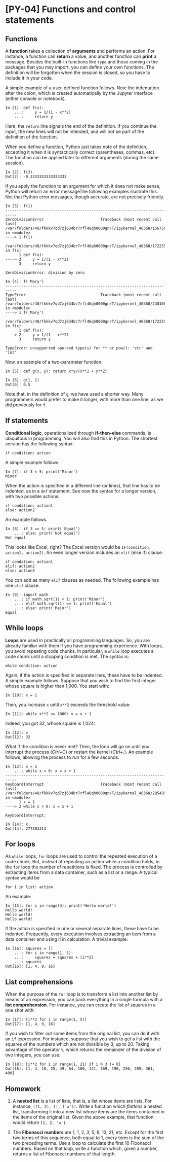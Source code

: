# [PY-04] Functions and control statements

## Functions

A **function** takes a collection of **arguments** and performs an action. For instance, a function can **return** a value, and another function can **print** a message. Besides the built-in functions like `type` and those coming in the packages that you may import, you can define your own functions. The definition will be forgotten when the session is closed, so you have to include it in your code.

A simple example of a user-defined function follows. Note the indentation after the colon, which is created automatically by the Jupyter interface (either console or notebook).

```
In [1]: def f(x):
    ...:     y = 1/(1 - x**2)
    ...:     return y
```

Here, the `return` line signals the end of the definition. If you continue the input, the new lines will not be intended, and will not be part of the definition of the function.

When you define a function, Python just takes note of the definition, accepting it when it is syntactically correct (parentheses, commas, etc). The function can be applied later to different arguments (during the same session).

```
In [2]: f(2)
Out[2]: -0.3333333333333333
```

If you apply the function to an argument for which it does not make sense, Python will return an error messageThe following examples illustrate this. Not that Python error messages, though accurate, are not precisely friendly.

```
In [3]: f(1)
---------------------------------------------------------------------------
ZeroDivisionError                         Traceback (most recent call last)
/var/folders/40/fkkkv7qd7zj634br7rfl46qh0000gn/T/ipykernel_40368/1567560659.py in <module>
----> 1 f(1)

/var/folders/40/fkkkv7qd7zj634br7rfl46qh0000gn/T/ipykernel_40368/1722558193.py in f(x)
      1 def f(x):
----> 2     y = 1/(1 - x**2)
      3     return y

ZeroDivisionError: division by zero
```

```
In [4]: f('Mary')
---------------------------------------------------------------------------
TypeError                                 Traceback (most recent call last)
/var/folders/40/fkkkv7qd7zj634br7rfl46qh0000gn/T/ipykernel_40368/2381081837.py in <module>
----> 1 f('Mary')

/var/folders/40/fkkkv7qd7zj634br7rfl46qh0000gn/T/ipykernel_40368/1722558193.py in f(x)
      1 def f(x):
----> 2     y = 1/(1 - x**2)
      3     return y

TypeError: unsupported operand type(s) for ** or pow(): 'str' and 'int'
```

Now, an example of a two-parameter function.

```
In [5]: def g(x, y): return x*y/(x**2 + y**2)
````

```
In [6]: g(1, 1)
Out[6]: 0.5
```

Note that, in the definition of `g`, we have used a shorter way. Many programmers would prefer to make it longer, with more than one line, as we did previously for `f`.

## If statements

**Conditional logic**, operationalized through **if-then-else** commands, is ubiquitous in programming. You will also find this in Python. The shortest version has the following syntax:

```
if condition: action
```

A simple example follows.

```
In [7]: if 3 < 5: print('Minor')
Minor
```

When the action is specified in a different line (or lines), that line has to be indented, as in a `def` statement. See now the syntax for a longer version, with two possible actions:

```
if condition: action1
else: action2
```

An example follows.

```
In [8]: if 3 == 5: print('Equal')
    ...: else: print('Not equal')
Not equal
```

This looks like Excel, right? The Excel version would be `IF(condition, action1, action2)`. An even longer version includes an `elif` (else if) clause:

```
if condition: action1
elif: action2
else: action3
```

You can add as many `elif` clauses as needed. The following example has one `elif` clause.

```
In [9]: import math
    ...: if math.sqrt(1) < 1: print('Minor')
    ...: elif math.sqrt(1) == 1: print('Equal')
    ...: else: print('Major')
Equal
```

## While loops

**Loops** are used in practically all programming languages. So, you are already familiar with them if you have programming experience. With loops, you avoid repeating code chunks. In particular, a `while` loop executes a code chunk until a stopping condition is met. The syntax is:

`while condition: action`

Again, if the action is specified in separate lines, these have to be indented. A simple example follows. Suppose that you wish to find the first integer whose square is higher than 1,000. You start with:

```
In [10]: x = 1
```

Then, you increase `x` until `x**2` exceeds the threshold value:

```
In [11]: while x**2 <= 1000: x = x + 1
```

Indeed, you got 32, whose square is 1,024:

```
In [12]: x
Out[12]: 32
```

What if the condition is never met? Then, the loop will go on until you interrupt the process (*Ctrl+C*) or restart the kernel (*Ctrl+.*). An example follows, allowing the process to run for a few seconds.

```
In [13]: x = 1
    ...: while x > 0: x = x + 1
---------------------------------------------------------------------------
KeyboardInterrupt                         Traceback (most recent call last)
/var/folders/40/fkkkv7qd7zj634br7rfl46qh0000gn/T/ipykernel_40368/2854391691.py in <module>
      1 x = 1
----> 2 while x > 0: x = x + 1

KeyboardInterrupt: 
````

```
In [14]: x
Out[14]: 277583313
```

## For loops

As `while` loops, `for` loops are used to control the repeated execution of a code chunk. But, instead of repeating an action while a condition holds, in the `for` loop the number of repetitions is fixed. The process is controlled by extracting items from a data container, such as a list or a range. A typical syntax would be 

```
for i in list: action
```

An example:

```
In [15]: for i in range(3): print('Hello world!')
Hello world!
Hello world!
Hello world!
```

If the action is specified in one or several separate lines, these have to be indented. Frequently, every execution involves extracting an item from a data container and using it in calculation. A trivial example:

```
In [16]: squares = []
    ...: for i in range(1, 5):
    ...:     squares = squares + [i**2]
    ...: squares
Out[16]: [1, 4, 9, 16]
```

## List comprehensions

When the purpose of the `for` loop is to transform a list into another list by means of an expression, you can pack everything in a single formula with a **list comprehension**. For instance, you can create the list of squares in a one shot with:

```
In [17]: [i**2 for i in range(1, 5)]
Out[17]: [1, 4, 9, 16]
```
If you wish to filter out some items from the original list, you can do it with an `if` expression. For instance, suppose that you wish to get a list with the squares of the numbers which are not divisible by 3, up to 20. Taking advantage of the operator `%`, which returns the remainder of the division of two integers, you can use:

```{r eval=FALSE}
In [18]: [i**2 for i in range(1, 21) if i % 3 != 0]
Out[18]: [1, 4, 16, 25, 49, 64, 100, 121, 169, 196, 256, 289, 361, 400]
```
## Homework

1. A **nested list** is a list of lists, that is, a list whose items are lists. For instance, `[[1, 2], [], ['a']]`. Write a function which *flattens* a nested list, transforming it into a new list whose items are the items contained in the items of the original list. Given the above example, that function would return `[1, 2, 'a']`.

2. The **Fibonacci numbers** are 1, 1, 2, 3, 5, 8, 13, 21, etc. Except for the first two terms of this sequence, both equal to 1, every term is the sum of the two preceding terms. Use a loop to calculate the first 10 Fibonacci numbers. Based on that loop, write a function which, given a number, returns a list of Fibonacci numbers of that length.
